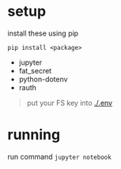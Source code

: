 # setup

install these using pip

`pip install <package>`

- jupyter 
- fat_secret
- python-dotenv
- rauth



> put your FS key into [./.env](./.env)

# running

run command `jupyter notebook`
